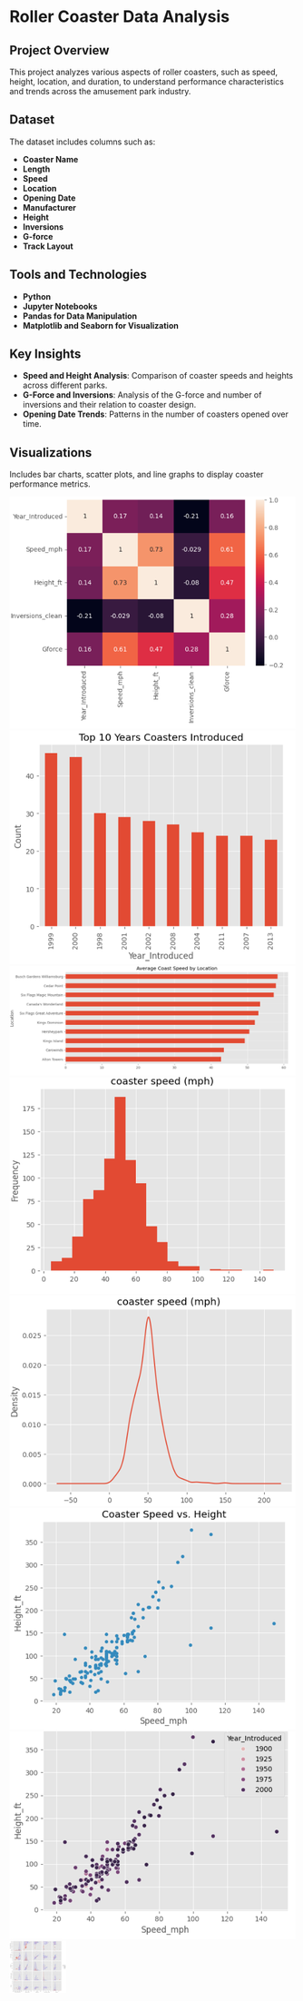 # Roller Coaster Data Analysis

## Project Overview
This project analyzes various aspects of roller coasters, such as speed, height, location, and duration, to understand performance characteristics and trends across the amusement park industry.

## Dataset
The dataset includes columns such as:
- **Coaster Name**
- **Length**
- **Speed**
- **Location**
- **Opening Date**
- **Manufacturer**
- **Height**
- **Inversions**
- **G-force**
- **Track Layout**

## Tools and Technologies
- **Python**
- **Jupyter Notebooks**
- **Pandas for Data Manipulation**
- **Matplotlib and Seaborn for Visualization**

## Key Insights
- **Speed and Height Analysis**: Comparison of coaster speeds and heights across different parks.
- **G-Force and Inversions**: Analysis of the G-force and number of inversions and their relation to coaster design.
- **Opening Date Trends**: Patterns in the number of coasters opened over time.

## Visualizations
Includes bar charts, scatter plots, and line graphs to display coaster performance metrics.

<img src= "https://github.com/VasanthM27/Coaster-Data-Analysis/blob/main/folder/1.PNG" /></br>
<img src= "https://github.com/VasanthM27/Coaster-Data-Analysis/blob/main/folder/2.PNG" /></br>
<img src= "https://github.com/VasanthM27/Coaster-Data-Analysis/blob/main/folder/0.PNG" /></br>
<img src= "https://github.com/VasanthM27/Coaster-Data-Analysis/blob/main/folder/3.PNG" /></br>
<img src= "https://github.com/VasanthM27/Coaster-Data-Analysis/blob/main/folder/4.PNG" /></br>
<img src= "https://github.com/VasanthM27/Coaster-Data-Analysis/blob/main/folder/5.PNG" /></br>
<img src= "https://github.com/VasanthM27/Coaster-Data-Analysis/blob/main/folder/6.PNG" /></br>
<img src="https://github.com/VasanthM27/Coaster-Data-Analysis/blob/main/folder/7.PNG" width="100" />

